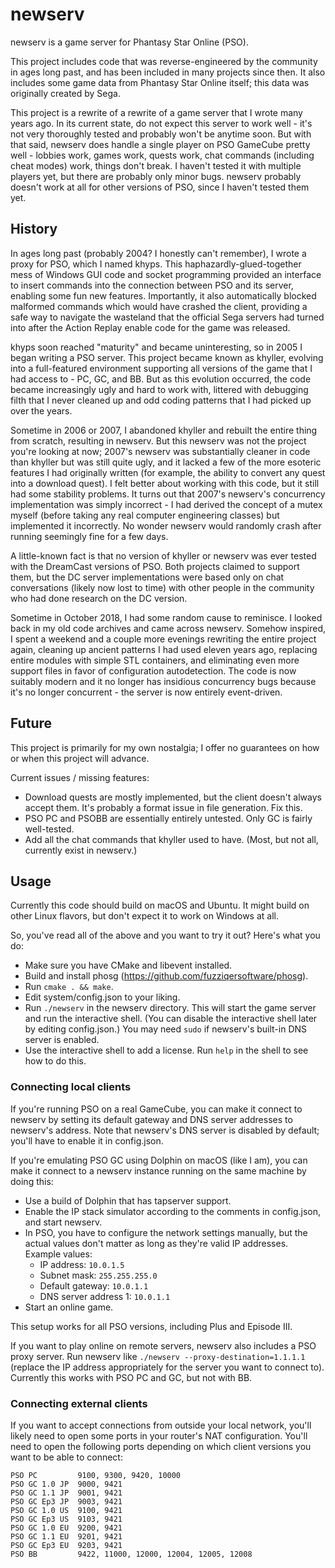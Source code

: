 # newserv

newserv is a game server for Phantasy Star Online (PSO).

This project includes code that was reverse-engineered by the community in ages long past, and has been included in many projects since then. It also includes some game data from Phantasy Star Online itself; this data was originally created by Sega.

This project is a rewrite of a rewrite of a game server that I wrote many years ago. In its current state, do not expect this server to work well - it's not very thoroughly tested and probably won't be anytime soon. But with that said, newserv does handle a single player on PSO GameCube pretty well - lobbies work, games work, quests work, chat commands (including cheat modes) work, things don't break. I haven't tested it with multiple players yet, but there are probably only minor bugs. newserv probably doesn't work at all for other versions of PSO, since I haven't tested them yet.

## History

In ages long past (probably 2004? I honestly can't remember), I wrote a proxy for PSO, which I named khyps. This haphazardly-glued-together mess of Windows GUI code and socket programming provided an interface to insert commands into the connection between PSO and its server, enabling some fun new features. Importantly, it also automatically blocked malformed commands which would have crashed the client, providing a safe way to navigate the wasteland that the official Sega servers had turned into after the Action Replay enable code for the game was released.

khyps soon reached "maturity" and became uninteresting, so in 2005 I began writing a PSO server. This project became known as khyller, evolving into a full-featured environment supporting all versions of the game that I had access to - PC, GC, and BB. But as this evolution occurred, the code became increasingly ugly and hard to work with, littered with debugging filth that I never cleaned up and odd coding patterns that I had picked up over the years.

Sometime in 2006 or 2007, I abandoned khyller and rebuilt the entire thing from scratch, resulting in newserv. But this newserv was not the project you're looking at now; 2007's newserv was substantially cleaner in code than khyller but was still quite ugly, and it lacked a few of the more esoteric features I had originally written (for example, the ability to convert any quest into a download quest). I felt better about working with this code, but it still had some stability problems. It turns out that 2007's newserv's concurrency implementation was simply incorrect - I had derived the concept of a mutex myself (before taking any real computer engineering classes) but implemented it incorrectly. No wonder newserv would randomly crash after running seemingly fine for a few days.

A little-known fact is that no version of khyller or newserv was ever tested with the DreamCast versions of PSO. Both projects claimed to support them, but the DC server implementations were based only on chat conversations (likely now lost to time) with other people in the community who had done research on the DC version.

Sometime in October 2018, I had some random cause to reminisce. I looked back in my old code archives and came across newserv. Somehow inspired, I spent a weekend and a couple more evenings rewriting the entire project again, cleaning up ancient patterns I had used eleven years ago, replacing entire modules with simple STL containers, and eliminating even more support files in favor of configuration autodetection. The code is now suitably modern and it no longer has insidious concurrency bugs because it's no longer concurrent - the server is now entirely event-driven.

## Future

This project is primarily for my own nostalgia; I offer no guarantees on how or when this project will advance.

Current issues / missing features:
- Download quests are mostly implemented, but the client doesn't always accept them. It's probably a format issue in file generation. Fix this.
- PSO PC and PSOBB are essentially entirely untested. Only GC is fairly well-tested.
- Add all the chat commands that khyller used to have. (Most, but not all, currently exist in newserv.)

## Usage

Currently this code should build on macOS and Ubuntu. It might build on other Linux flavors, but don't expect it to work on Windows at all.

So, you've read all of the above and you want to try it out? Here's what you do:
- Make sure you have CMake and libevent installed.
- Build and install phosg (https://github.com/fuzziqersoftware/phosg).
- Run `cmake . && make`.
- Edit system/config.json to your liking.
- Run `./newserv` in the newserv directory. This will start the game server and run the interactive shell. (You can disable the interactive shell later by editing config.json.) You may need `sudo` if newserv's built-in DNS server is enabled.
- Use the interactive shell to add a license. Run `help` in the shell to see how to do this.

### Connecting local clients

If you're running PSO on a real GameCube, you can make it connect to newserv by setting its default gateway and DNS server addresses to newserv's address. Note that newserv's DNS server is disabled by default; you'll have to enable it in config.json.

If you're emulating PSO GC using Dolphin on macOS (like I am), you can make it connect to a newserv instance running on the same machine by doing this:
- Use a build of Dolphin that has tapserver support.
- Enable the IP stack simulator according to the comments in config.json, and start newserv.
- In PSO, you have to configure the network settings manually, but the actual values don't matter as long as they're valid IP addresses. Example values:
  - IP address: `10.0.1.5`
  - Subnet mask: `255.255.255.0`
  - Default gateway: `10.0.1.1`
  - DNS server address 1: `10.0.1.1`
- Start an online game.

This setup works for all PSO versions, including Plus and Episode III.

If you want to play online on remote servers, newserv also includes a PSO proxy server. Run newserv like `./newserv --proxy-destination=1.1.1.1` (replace the IP address appropriately for the server you want to connect to). Currently this works with PSO PC and GC, but not with BB.

### Connecting external clients

If you want to accept connections from outside your local network, you'll likely need to open some ports in your router's NAT configuration. You'll need to open the following ports depending on which client versions you want to be able to connect:

    PSO PC         9100, 9300, 9420, 10000
    PSO GC 1.0 JP  9000, 9421
    PSO GC 1.1 JP  9001, 9421
    PSO GC Ep3 JP  9003, 9421
    PSO GC 1.0 US  9100, 9421
    PSO GC Ep3 US  9103, 9421
    PSO GC 1.0 EU  9200, 9421
    PSO GC 1.1 EU  9201, 9421
    PSO GC Ep3 EU  9203, 9421
    PSO BB         9422, 11000, 12000, 12004, 12005, 12008
